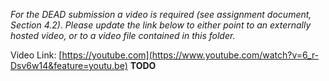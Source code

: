 *For the DEAD submission a video is required (see assignment document, Section 4.2). Please update the link below to either point to an externally hosted video, or to a video file contained in this folder.*

Video Link: [https://youtube.com](https://www.youtube.com/watch?v=6_r-Dsv6w14&feature=youtu.be) **TODO**
